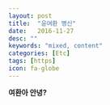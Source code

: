 ```yaml
---
layout: post
title:  "윤여환 병신"
date:   2016-11-27
desc: ""
keywords: "mixed, content"
categories: [Etc]
tags: [https]
icon: fa-globe
---
```


**여환아 안녕?**